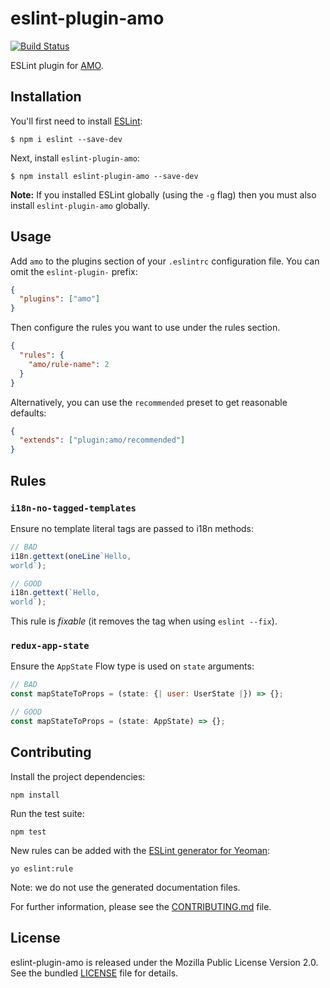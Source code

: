 # eslint-plugin-amo

[![Build
Status](https://travis-ci.org/willdurand/eslint-plugin-amo.svg?branch=master)](https://travis-ci.org/willdurand/eslint-plugin-amo)

ESLint plugin for [AMO](https://wiki.mozilla.org/AMO).

## Installation

You'll first need to install [ESLint](http://eslint.org):

```
$ npm i eslint --save-dev
```

Next, install `eslint-plugin-amo`:

```
$ npm install eslint-plugin-amo --save-dev
```

**Note:** If you installed ESLint globally (using the `-g` flag) then you must also install `eslint-plugin-amo` globally.

## Usage

Add `amo` to the plugins section of your `.eslintrc` configuration file. You can omit the `eslint-plugin-` prefix:

```json
{
  "plugins": ["amo"]
}
```

Then configure the rules you want to use under the rules section.

```json
{
  "rules": {
    "amo/rule-name": 2
  }
}
```

Alternatively, you can use the `recommended` preset to get reasonable defaults:

```json
{
  "extends": ["plugin:amo/recommended"]
}
```

## Rules

### `i18n-no-tagged-templates`

Ensure no template literal tags are passed to i18n methods:

```js
// BAD
i18n.gettext(oneLine`Hello,
world`);

// GOOD
i18n.gettext(`Hello,
world`);
```

This rule is _fixable_ (it removes the tag when using `eslint --fix`).

### `redux-app-state`

Ensure the `AppState` Flow type is used on `state` arguments:

```js
// BAD
const mapStateToProps = (state: {| user: UserState |}) => {};

// GOOD
const mapStateToProps = (state: AppState) => {};
```

## Contributing

Install the project dependencies:

```
npm install
```

Run the test suite:

```
npm test
```

New rules can be added with the [ESLint generator for Yeoman](https://github.com/eslint/generator-eslint):

```
yo eslint:rule
```

Note: we do not use the generated documentation files.

For further information, please see the [CONTRIBUTING.md](./CONTRIBUTING.md) file.

## License

eslint-plugin-amo is released under the Mozilla Public License Version 2.0. See the bundled [LICENSE](./LICENSE.txt) file for details.
